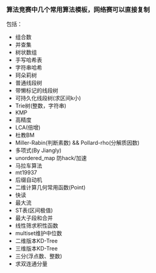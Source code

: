 ### 算法竞赛中几个常用算法模板，网络赛可以直接复制

包括：

- 组合数
- 并查集
- 树状数组
- 手写哈希表
- 字符串哈希
- 珂朵莉树
- 普通线段树
- 带懒标记的线段树
- 可持久化线段树(求区间k小)
- Trie树(整数，字符串)
- KMP
- 高精度
- LCA(倍增)
- 杜教BM
- Miller-Rabin(判断素数) && Pollard-rho(分解质因数)
- 多项式(By Jiangly)
- unordered_map 防hack/加速
- 马拉车算法
- mt19937
- 后缀自动机
- 二维计算几何常用函数(Point)
- 快读
- 最大流
- ST表(区间极值)
- 最大子段和合并
- 线性筛求积性函数
- multiset维护中位数
- 二维版本KD-Tree
- 三维版本KD-Tree
- 三分(浮点数、整数)
- 求双连通分量